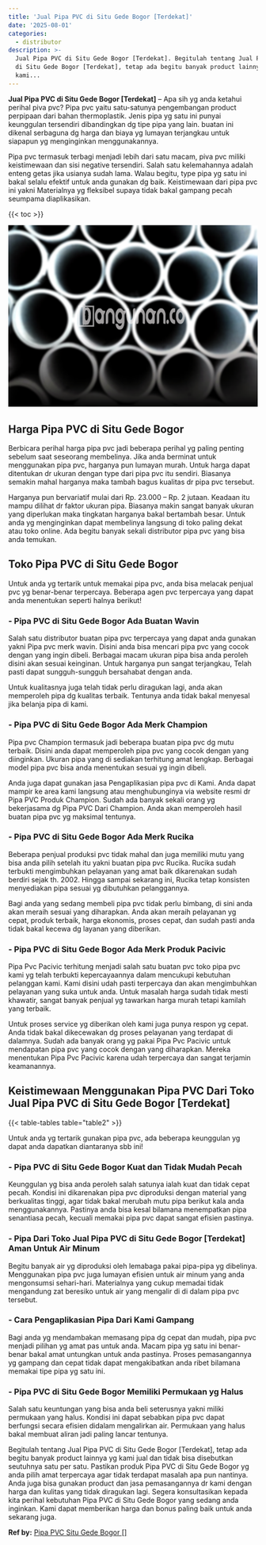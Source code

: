 ```yaml
---
title: 'Jual Pipa PVC di Situ Gede Bogor [Terdekat]'
date: '2025-08-01'
categories:
  - distributor
description: >-
  Jual Pipa PVC di Situ Gede Bogor [Terdekat]. Begitulah tentang Jual Pipa PVC
  di Situ Gede Bogor [Terdekat], tetap ada begitu banyak product lainnya yg
  kami...
---
```


**Jual Pipa PVC di Situ Gede Bogor \[Terdekat\]** – Apa sih yg anda ketahui perihal piva pvc? Pipa pvc yaitu satu-satunya pengembangan product perpipaan dari bahan thermoplastik. Jenis pipa yg satu ini punyai keunggulan tersendiri dibandingkan dg tipe pipa yang lain. buatan ini dikenal serbaguna dg harga dan biaya yg lumayan terjangkau untuk siapapun yg menginginkan menggunakannya.

Pipa pvc termasuk terbagi menjadi lebih dari satu macam, piva pvc miliki keistimewaan dan sisi negative tersendiri. Salah satu kelemahannya adalah enteng getas jika usianya sudah lama. Walau begitu, type pipa yg satu ini bakal selalu efektif untuk anda gunakan dg baik. Keistimewaan dari pipa pvc ini yakni Materialnya yg fleksibel supaya tidak bakal gampang pecah seumpama diaplikasikan.

{{< toc >}}

![Jual Pipa PVC di Situ Gede Bogor [Terdekat]](/images/jaul-pipa-pvc-28.png)

## Harga Pipa PVC di Situ Gede Bogor

Berbicara perihal harga pipa pvc jadi beberapa perihal yg paling penting sebelum saat seseorang membelinya. Jika anda berminat untuk menggunakan pipa pvc, harganya pun lumayan murah. Untuk harga dapat ditentukan dr ukuran dengan type dari pipa pvc itu sendiri. Biasanya semakin mahal harganya maka tambah bagus kualitas dr pipa pvc tersebut.

Harganya pun bervariatif mulai dari Rp. 23.000 – Rp. 2 jutaan. Keadaan itu mampu dilihat dr faktor ukuran pipa. Biasanya makin sangat banyak ukuran yang diperlukan maka tingkatan harganya bakal bertambah besar. Untuk anda yg menginginkan dapat membelinya langsung di toko paling dekat atau toko online. Ada begitu banyak sekali distributor pipa pvc yang bisa anda temukan.

## Toko Pipa PVC di Situ Gede Bogor

Untuk anda yg tertarik untuk memakai pipa pvc, anda bisa melacak penjual pvc yg benar-benar terpercaya. Beberapa agen pvc terpercaya yang dapat anda menentukan seperti halnya berikut!

### \- Pipa PVC di Situ Gede Bogor Ada Buatan Wavin

Salah satu distributor buatan pipa pvc terpercaya yang dapat anda gunakan yakni Pipa pvc merk wavin. Disini anda bisa mencari pipa pvc yang cocok dengan yang ingin dibeli. Berbagai macam ukuran pipa bisa anda peroleh disini akan sesuai keinginan. Untuk harganya pun sangat terjangkau, Telah pasti dapat sungguh-sungguh bersahabat dengan anda.

Untuk kualitasnya juga telah tidak perlu diragukan lagi, anda akan memperoleh pipa dg kualitas terbaik. Tentunya anda tidak bakal menyesal jika belanja pipa di kami.

### \- Pipa PVC di Situ Gede Bogor Ada Merk Champion

Pipa pvc Champion termasuk jadi beberapa buatan pipa pvc dg mutu terbaik. Disini anda dapat memperoleh pipa pvc yang cocok dengan yang diinginkan. Ukuran pipa yang di sediakan terhitung amat lengkap. Berbagai model pipa pvc bisa anda menentukan sesuai yg ingin dibeli.

Anda juga dapat gunakan jasa Pengaplikasian pipa pvc di Kami. Anda dapat mampir ke area kami langsung atau menghubunginya via website resmi dr Pipa PVC Produk Champion. Sudah ada banyak sekali orang yg bekerjasama dg Pipa PVC Dari Champion. Anda akan memperoleh hasil buatan pipa pvc yg maksimal tentunya.

### \- Pipa PVC di Situ Gede Bogor Ada Merk Rucika

Beberapa penjual produksi pvc tidak mahal dan juga memiliki mutu yang bisa anda pilih setelah itu yakni buatan pipa pvc Rucika. Rucika sudah terbukti mengimbuhkan pelayanan yang amat baik dikarenakan sudah berdiri sejak th. 2002. Hingga sampai sekarang ini, Rucika tetap konsisten menyediakan pipa sesuai yg dibutuhkan pelanggannya.

Bagi anda yang sedang membeli pipa pvc tidak perlu bimbang, di sini anda akan meraih sesuai yang diharapkan. Anda akan meraih pelayanan yg cepat, produk terbaik, harga ekonomis, proses cepat, dan sudah pasti anda tidak bakal kecewa dg layanan yang diberikan.

### \- Pipa PVC di Situ Gede Bogor Ada Merk Produk Pacivic

Pipa Pvc Pacivic terhitung menjadi salah satu buatan pvc toko pipa pvc kami yg telah terbukti kepercayaannya dalam mencukupi kebutuhan pelanggan kami. Kami disini udah pasti terpercaya dan akan mengimbuhkan pelayanan yang suka untuk anda. Untuk masalah harga sudah tidak mesti khawatir, sangat banyak penjual yg tawarkan harga murah tetapi kamilah yang terbaik.

Untuk proses service yg diberikan oleh kami juga punya respon yg cepat. Anda tidak bakal dikecewakan dg proses pelayanan yang terdapat di dalamnya. Sudah ada banyak orang yg pakai Pipa Pvc Pacivic untuk mendapatan pipa pvc yang cocok dengan yang diharapkan. Mereka menentukan Pipa Pvc Pacivic karena udah terpercaya dan sangat terjamin keamanannya.

## Keistimewaan Menggunakan Pipa PVC Dari Toko Jual Pipa PVC di Situ Gede Bogor \[Terdekat\]

{{< table-tables table="table2" >}}

Untuk anda yg tertarik gunakan pipa pvc, ada beberapa keunggulan yg dapat anda dapatkan diantaranya sbb ini!

### \- Pipa PVC di Situ Gede Bogor Kuat dan Tidak Mudah Pecah

Keunggulan yg bisa anda peroleh salah satunya ialah kuat dan tidak cepat pecah. Kondisi ini dikarenakan pipa pvc diproduksi dengan material yang berkualitas tinggi, agar tidak bakal merubah mutu pipa berikut kala anda menggunakannya. Pastinya anda bisa kesal bilamana menempatkan pipa senantiasa pecah, kecuali memakai pipa pvc dapat sangat efisien pastinya.

### \- Pipa Dari Toko Jual Pipa PVC di Situ Gede Bogor \[Terdekat\] Aman Untuk Air Minum

Begitu banyak air yg diproduksi oleh lemabaga pakai pipa-pipa yg dibelinya. Menggunakan pipa pvc juga lumayan efisien untuk air minum yang anda mengonsumsi sehari-hari. Materialnya yang cukup memadai tidak mengandung zat beresiko untuk air yang mengalir di di dalam pipa pvc tersebut.

### \- Cara Pengaplikasian Pipa Dari Kami Gampang

Bagi anda yg mendambakan memasang pipa dg cepat dan mudah, pipa pvc menjadi pilihan yg amat pas untuk anda. Macam pipa yg satu ini benar-benar bakal amat untungkan untuk anda pastinya. Proses pemasangannya yg gampang dan cepat tidak dapat mengakibatkan anda ribet bilamana memakai tipe pipa yg satu ini.

### \- Pipa PVC di Situ Gede Bogor Memiliki Permukaan yg Halus

Salah satu keuntungan yang bisa anda beli seterusnya yakni miliki permukaan yang halus. Kondisi ini dapat sebabkan pipa pvc dapat berfungsi secara efisien didalam mengalirkan air. Permukaan yang halus bakal membuat aliran jadi paling lancar tentunya.

Begitulah tentang Jual Pipa PVC di Situ Gede Bogor \[Terdekat\], tetap ada begitu banyak product lainnya yg kami jual dan tidak bisa disebutkan seutuhnya satu per satu. Pastikan produk Pipa PVC di Situ Gede Bogor yg anda pilih amat terpercaya agar tidak terdapat masalah apa pun nantinya. Anda juga bisa gunakan product dan jasa pemasangannya dr kami dengan harga dan kulitas yang tidak diragukan lagi. Segera konsultasikan kepada kita perihal kebutuhan Pipa PVC di Situ Gede Bogor yang sedang anda inginkan. Kami dapat memberikan harga dan bonus paling baik untuk anda sekarang juga.

**Ref by:** [Pipa PVC Situ Gede Bogor []](https://id.wikipedia.org/wiki/Pipa)
